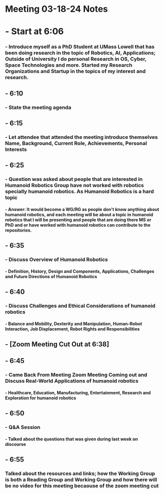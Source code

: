 # Meeting 03-18-24 Notes

# - Start at 6:06
### - Introduce myself as a PhD Student at UMass Lowell that has been doing research in the topic of Robotics, AI, Applications; Outside of University I do personal Research in OS, Cyber, Space Technologies and more. Started my Research Organizations and Startup in the topics of my interest and research.

## - 6:10
### - State the meeting agenda

## - 6:15
### - Let attendee that attended the meeting introduce themselves Name, Background, Current Role, Achievements, Personal Interests

## - 6:25
### - Question was asked about people that are interested in Humanoid Robotics Group have not worked with robotics specially humanoid robotics. As Humanoid Robotics is a hard topic
#### - Answer: It would become a WG/RG as people don't know anything about humanoid robotics, and each meeting will be about a topic in humanoid robotics that I will be presenting and people that are doing there MS or PhD and or have worked with humanoid robotics can contribute to the repositories.

## - 6:35
### - Discuss Overview of Humanoid Robotics
#### - Definition, History, Design and Components, Applications, Challenges and Future Directions of Humanoid Robotics

## - 6:40
### - Discuss Challenges and Ethical Considerations of humanoid robotics
#### - Balance and Mobility, Dexterity and Manipulation, Human-Robot Interaction, Job Displacement, Robot Rights and Responsibilities
## - [Zoom Meeting Cut Out at 6:38]

## - 6:45
### - Came Back From Meeting Zoom Meeting Coming out and Discuss Real-World Applications of humanoid robotics
#### - Healthcare, Education, Manufacturing, Entertainment, Research and Exploration for humanoid robotics

## - 6:50
### - Q&A Session
#### - Talked about the questions that was given during last week on discourse


## - 6:55
### Talked about the resources and links; how the Working Group is both a Reading Group and Working Group and how there will be no video for this meeting becaouse of the zoom meeting cut
